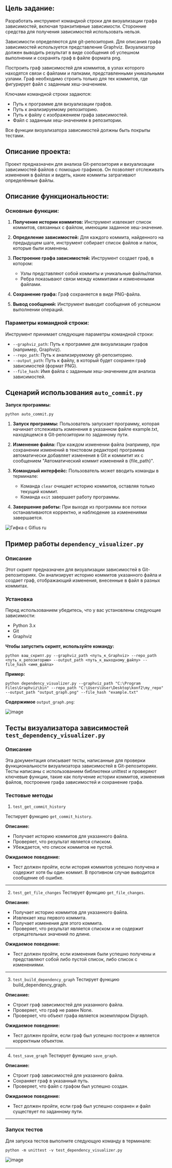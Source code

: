 ## **Цель задание:**

Разработать инструмент командной строки для визуализации графа
зависимостей, включая транзитивные зависимости. Сторонние средства для
получения зависимостей использовать нельзя.


Зависимости определяются для git-репозитория. Для описания графа
зависимостей используется представление Graphviz. Визуализатор должен
выводить результат в виде сообщения об успешном выполнении и сохранять граф
в файле формата png.


Построить граф зависимостей для коммитов, в узлах которого находятся
связи с файлами и папками, представленными уникальными узлами. Граф
необходимо строить только для тех коммитов, где фигурирует файл с заданным
хеш-значением.


Ключами командной строки задаются:

  
   - Путь к программе для визуализации графов.
   - Путь к анализируемому репозиторию.
   - Путь к файлу с изображением графа зависимостей.
   - Файл с заданным хеш-значением в репозитории.


Все функции визуализатора зависимостей должны быть покрыты тестами.


## **Описание проекта:**

Проект предназначен для анализа Git-репозитория и визуализации зависимостей файлов с помощью графиков. Он позволяет отслеживать изменения в файлах и видеть, какие коммиты затрагивают определённые файлы.


## **Описание функциональности:**
### **Основные функции:**


   1. **Получение истории коммитов:** Инструмент извлекает список коммитов, связанных с файлом, имеющим заданное хеш-значение.
   2. **Определение зависимостей:** Для каждого коммита, найденного на предыдущем шаге, инструмент собирает список файлов и папок, которые были изменены.
   3. **Построение графа зависимостей:** Инструмент создает граф, в котором:


      - Узлы представляют собой коммиты и уникальные файлы/папки.
      - Ребра показывают связи между коммитами и измененными файлами.
     
      
   4. **Сохранение графа:** Граф сохраняется в виде PNG-файла.
   5. **Вывод сообщений:** Инструмент выводит сообщения об успешном выполнении операций.


### **Параметры командной строки:**

Инструмент принимает следующие параметры командной строки:

   - ```--graphviz_path```: Путь к программе для визуализации графов (например, Graphviz).
   - ```--repo_path```: Путь к анализируемому git-репозиторию.
   - ```--output_path```: Путь к файлу, в который будет сохранен граф зависимостей (формат PNG).
   - ```--file_hash```: Имя файла с заданным хеш-значением для анализа зависимостей.

## **Сценарий использования ```auto_commit.py```**

**Запуск программы:** 
```
python auto_commit.py
```


1. **Запуск программы:** Пользователь запускает программу, которая начинает отслеживать изменения в указанном файле example.txt, находящемся в Git-репозитории по заданному пути.

2. **Изменение файла:** При каждом изменении файла (например, при сохранении изменений в текстовом редакторе) программа автоматически добавляет изменения в Git и коммитит их с сообщением "Автоматический коммит изменений в {file_path}".

3. **Командный интерфейс:** Пользователь может вводить команды в терминале:


   - Команда ```clear``` очищает историю коммитов, оставляя только текущий коммит.
   - Команда ```exit``` завершает работу программы.
4. **Завершение работы:** При выходе из программы все потоки останавливаются корректно, и наблюдение за изменениями завершается.


![Гифка с Gifius ru](https://github.com/user-attachments/assets/43afecd0-48fa-4333-ab6c-8498d0b02979)

## **Пример работы ```dependency_visualizer.py```**

### **Описание**
Этот скрипт предназначен для визуализации зависимостей в Git-репозиториях. Он анализирует историю коммитов указанного файла и создает граф, отображающий изменения, внесенные в файл в разных коммитах.


### **Установка**

Перед использованием убедитесь, что у вас установлены следующие зависимости:

   - Python 3.x
   - Git
   - Graphviz

**Чтобы запустить скрипт, используйте команду:** 
```
python ваш_скрипт.py --graphviz_path <путь_к_Graphviz> --repo_path <путь_к_репозиторию> --output_path <путь_к_выходному_файлу> --file_hash <имя_файла>
```
**Пример:**
```
python dependency_visualizer.py --graphviz_path "C:\Program Files\Graphviz\bin" --repo_path "C:\Users\User\Desktop\konf2\my_repo" --output_path "output_graph.png" --file_hash "example.txt"
```

**Содержимое** ```output_graph.png```:

![image](https://github.com/user-attachments/assets/7918ba6e-1fe7-47b8-a428-1714f46bf3f4)


## **Тесты визуализатора зависимостей** ```test_dependency_visualizer.py```

### **Описание**
Эта документация описывает тесты, написанные для проверки функциональности визуализатора зависимостей в Git-репозиториях. Тесты написаны с использованием библиотеки unittest и проверяют ключевые функции, такие как получение истории коммитов, изменения файлов, построение графа зависимостей и сохранение графа.

### Тестовые методы
1. ```test_get_commit_history```


Тестирует функцию ```get_commit_history```.

**Описание:**
   - Получает историю коммитов для указанного файла.
   - Проверяет, что результат является списком.
   - Убеждается, что список коммитов не пустой.


**Ожидаемое поведение:**
   - Тест должен пройти, если история коммитов успешно получена и содержит хотя бы один коммит. В противном случае выводится сообщение об ошибке.

---
2. ```test_get_file_changes```
Тестирует функцию ```get_file_changes```.

**Описание:**
   - Получает историю коммитов для указанного файла.
   - Извлекает хеш первого коммита.
   - Получает изменения для этого коммита.
   - Проверяет, что результат является списком и не содержит отрицательных значений по длине.


**Ожидаемое поведение:**
   - Тест должен пройти, если изменения были успешно получены и представляют собой либо пустой список, либо список с изменениями.

---
3. ```test_build_dependency_graph```
Тестирует функцию build_dependency_graph.

**Описание:**
   - Строит граф зависимостей для указанного файла.
   - Проверяет, что граф не равен None.
   - Проверяет, что объект графа является экземпляром Digraph.


**Ожидаемое поведение:**
   - Тест должен пройти, если граф был успешно построен и является корректным объектом.
---
4. ```test_save_graph```
Тестирует функцию ```save_graph```.

**Описание:**
   - Строит граф зависимостей для указанного файла.
   - Сохраняет граф в указанный путь.
   - Проверяет, что файл с графом был успешно создан.


**Ожидаемое поведение:**
   - Тест должен пройти, если граф был успешно сохранен и файл существует по заданному пути.
---
### **Запуск тестов**
Для запуска тестов выполните следующую команду в терминале:
```
python -m unittest -v test_dependency_visualizer.py
```

![image](https://github.com/user-attachments/assets/2210b031-ea11-435f-a086-a18906673c08)


